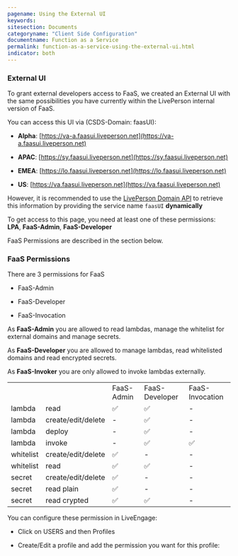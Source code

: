 ```yaml
---
pagename: Using the External UI
keywords:
sitesection: Documents
categoryname: "Client Side Configuration"
documentname: Function as a Service
permalink: function-as-a-service-using-the-external-ui.html
indicator: both
---
```


### External UI

To grant external developers access to FaaS, we created an External UI with the same possibilities you have currently within the LivePerson internal version of FaaS.

You can access this UI via (CSDS-Domain: faasUI):

* **Alpha**: [https://va-a.faasui.liveperson.net](https://va-a.faasui.liveperson.net)

* **APAC**: [https://sy.faasui.liveperson.net](https://sy.faasui.liveperson.net)

* **EMEA**: [https://lo.faasui.liveperson.net](https://lo.faasui.liveperson.net)

* **US**: [https://va.faasui.liveperson.net](https://va.faasui.liveperson.net)

However, it is recommended to use the [LivePerson Domain API](https://developers.liveperson.com/agent-domain-domain-api.html) to retrieve this information by providing the service name `faasUI` **dynamically**

To get access to this page, you need at least one of these permissions: **LPA**, **FaaS-Admin**, **FaaS-Developer**

FaaS Permissions are described in the section below.

### FaaS Permissions

There are 3 permissions for FaaS

* FaaS-Admin

* FaaS-Developer

* FaaS-Invocation

As **FaaS-Admin** you are allowed to read lambdas, manage the whitelist for external domains and manage secrets.

As **FaaS-Developer** you are allowed to manage lambdas, read whitelisted domains and read encrypted secrets.

As **FaaS-Invoker** you are only allowed to invoke lambdas externally.

<table>
  <tr>
    <td></td>
    <td></td>
    <td>FaaS-Admin</td>
    <td>FaaS-Developer</td>
    <td>FaaS-Invocation</td>
  </tr>
  <tr>
    <td>lambda</td>
    <td>read</td>
    <td>✅</td>
    <td>✅</td>
    <td>-</td>
  </tr>
  <tr>
    <td>lambda</td>
    <td>create/edit/delete</td>
    <td>-</td>
    <td>✅</td>
    <td>-</td>
  </tr>
  <tr>
    <td>lambda</td>
    <td>deploy</td>
    <td>-</td>
    <td>✅</td>
    <td>-</td>
  </tr>
  <tr>
    <td>lambda</td>
    <td>invoke</td>
    <td>-</td>
    <td>✅</td>
    <td>✅</td>
  </tr>
  <tr>
    <td>whitelist</td>
    <td>create/edit/delete</td>
    <td>✅</td>
    <td>-</td>
    <td>-</td>
  </tr>
  <tr>
    <td>whitelist</td>
    <td>read</td>
    <td>✅</td>
    <td>✅</td>
    <td>-</td>
  </tr>
  <tr>
    <td>secret</td>
    <td>create/edit/delete</td>
    <td>✅</td>
    <td>-</td>
    <td>-</td>
  </tr>
  <tr>
    <td>secret</td>
    <td>read plain</td>
    <td>✅</td>
    <td>-</td>
    <td>-</td>
  </tr>
  <tr>
    <td>secret</td>
    <td>read crypted</td>
    <td>✅</td>
    <td>✅</td>
    <td>-</td>
  </tr>
</table>


You can configure these permission in LiveEngage:

* Click on USERS and then Profiles

* Create/Edit a profile and add the permission you want for this profile:
